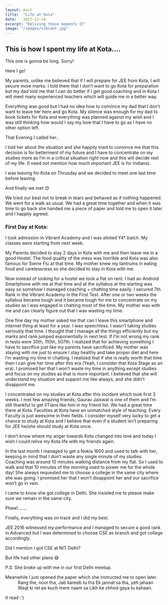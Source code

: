 ```yaml
---
layout: post
title:  "Life at Kota"
date:   2017-12-14
excerpt: "Reliving those moments 🙃"
image: "/images/vibrant.jpg"
---
```


## This is how I spent my life at Kota....
This one is gonna be long. Sorry!

Here I go!

My parents, unlike me believed that if I will prepare for JEE from Kota, I will secure more marks. I told them that I don’t want to go Kota for preparation but my dad told me that I can do better if I get good coaching and in Kota I will meet many experienced teachers which will guide me in a better way.

Everything was good but I had no idea how to convince my dad that I don’t want to leave her here and go Kota. My silence was enough for my dad to book tickets for Kota and everything was planned against my wish and I was still thinking how would I say my love that I have to go as I have no other option left.

That Evening I called her..

I told her about the situation and she happily tried to convince me that this decision is for betterment of my future and I have to concentrate on my studies more as I’m in a critical situation right now and this will decide rest of my life. (I need not mention how much important JEE is for Indians).

I was leaving for Kota on Thrusday and we decided to meet one last time before leaving.

And finally we met 😊

We tried our best not to break in tears and behaved as if nothing happened. We went for a walk as usual. We had a great time together and when it was time to go back she handed me a piece of paper and told me to open it later and I happily agreed.

### First Day at Kota:

I took admission in Vibrant Academy and I was alloted Y4* batch. My classes were starting from next week.

My Parents decided to stay 2 days in Kota with me and then leave me in a good Hostel. The food quality of the mess was horrible and Kota was also famous for Swine Flu at that time. My mother knew my tantrums in eating food and carelessness so she decided to stay in Kota with me.

Now instead of looking for a hostel we took a flat on rent. I had an Android Smartphone with me at that time and at the syllabus at the starting was easy so somehow I managed coaching + chatting time easily. I secured 7th Rank in the Vibrant Academy in the First Test. After one or two weeks the syllabus became tough and it became tough for me to concentrate on my studies as I was engaged in chatting most of the time. My mother was with me and can clearly figure out that I was wasting my time.

One fine day my mother asked me that can I leave this smartphone and internet thing at least for a year. I was speechless. I wasn’t taking studies seriously that time. I thought that I manage all the things efficiently but my marks and rank jumped exponentially in next test. If I’m not wrong my rank in tests were 30th, 110th, 507th. I realized that for achieving something I have to sacrifice just like my parents have sacrificed. My mother was staying with me just to ensure I stay healthy and take proper diet and here I’m wasting my time in chatting. I realized that if she is really worth that time then I can give her time after this era (Yeah, I consider that Kota Stage as an era). I promised her that I won’t waste my time in anything except studies and focus on my studies as that is more important. I believed that she will understand my situation and support me like always, and she didn’t disappoint me.

I concentrated on my studies at Kota after this incident which took first 3 weeks. I met few amazing friends, Gaurav Jaiswal is one of them and I’m still thankful to get IITians like him in my friend list. We had a great time there at Kota. Faculties at Kota have an unmatched style of teaching. Every Faculty is just awesome in their fields. I consider myself very lucky to get a chance to study at Kota and I believe that even if a student isn’t preparing for JEE he/she should study at Kota once.

I don’t know where my anger towards Kota changed into love and today I wish I could relive my Kota life with my friends again.

In the last month I managed to get a Nokia 1600 and used to talk with her, keeping in mind that I don’t waste any single minute of my studies. Coaching was around 10 minutes walking distance from my flat. So I used to walk and that 10 minutes of the morning used to power me for the whole day! She always requested me to choose a college in the same city where she was going. I promised her that I won’t disappoint her and our sacrifice won’t go in vain.

I came to know she got college in Delhi. She insisted me to please make sure we remain in the same city.

Phew!…….

Finally, everything was on track and I did my best.

JEE 2016 witnessed my performance and I managed to secure a good rank in Advanced but I was determined to choose CSE as branch and got college accordingly.

Did I mention I got CSE at NIT Delhi?

But life had other plans 😅

P.S: She broke up with me in our first Delhi meetup.
<dl>

<dt>Meanwhile I just opened the paper which she instructed me to open later.</dt>
<dd>
Rang the, noor tha, Jab kareeb tu tha
Ek jannat sa tha, yeh jahaan
Waqt ki ret pe kuch mere naam sa
Likh ke chhod gaya tu kahaan.
</dd>
</dl>

It read :')

